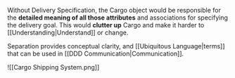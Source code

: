 Without Delivery Specification, the Cargo object would be responsible for the **detailed meaning of all those attributes** and associations for specifying the delivery goal. This would **clutter up** Cargo and make it harder to [[Understanding|Understand]] or change.

Separation provides conceptual clarity, and [[Ubiquitous Language|terms]] that can be used in [[DDD Communication|Communication]].

![[Cargo Shipping System.png]]
